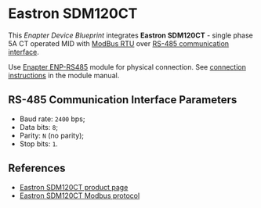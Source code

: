 # Eastron SDM120CT

This _Enapter Device Blueprint_ integrates **Eastron SDM120CT** - single phase 5A CT operated MID with [ModBus RTU](https://developers.enapter.com/docs/reference/ucm/modbus) over [RS-485 communication interface](https://developers.enapter.com/docs/reference/ucm/rs485).

Use [Enapter ENP-RS485](https://handbook.enapter.com/modules/ENP-RS485/ENP-RS485.html) module for physical connection. See [connection instructions](https://handbook.enapter.com/modules/ENP-RS485/ENP-RS485.html#connection-example) in the module manual.

## RS-485 Communication Interface Parameters

- Baud rate: `2400` bps;
- Data bits: `8`;
- Parity: `N` (no parity);
- Stop bits: `1`.

## References

- [Eastron SDM120CT product page](https://www.eastroneurope.com/products/view/sdm120ct-modbus)
- [Eastron SDM120CT Modbus protocol](https://www.eastroneurope.com/images/uploads/products/protocol/SDM120CT_Modbus_protocol.pdf)
